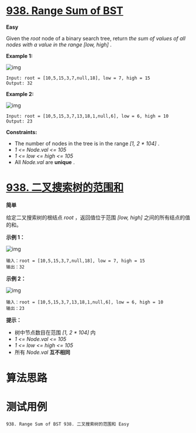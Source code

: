 # [938. Range Sum of BST][enTitle]

**Easy**

Given the  *root*  node of a binary search tree, return  *the sum of values of all nodes with a value in the range [low, high]* .



**Example 1:** 

![img](https://assets.leetcode.com/uploads/2020/11/05/bst1.jpg)

```
Input: root = [10,5,15,3,7,null,18], low = 7, high = 15
Output: 32

```

**Example 2:** 

![img](https://assets.leetcode.com/uploads/2020/11/05/bst2.jpg)

```
Input: root = [10,5,15,3,7,13,18,1,null,6], low = 6, high = 10
Output: 23

```



**Constraints:** 

- The number of nodes in the tree is in the range  *[1, 2 * 104]* . 
-  *1 <= Node.val <= 105*  
-  *1 <= low <= high <= 105*  
- All  *Node.val*  are **unique** .


# [938. 二叉搜索树的范围和][cnTitle]

**简单**

给定二叉搜索树的根结点  *root* ，返回值位于范围  *[low, high]*  之间的所有结点的值的和。



**示例 1：** 

![img](https://assets.leetcode.com/uploads/2020/11/05/bst1.jpg)

```
输入：root = [10,5,15,3,7,null,18], low = 7, high = 15
输出：32

```

**示例 2：** 

![img](https://assets.leetcode.com/uploads/2020/11/05/bst2.jpg)

```
输入：root = [10,5,15,3,7,13,18,1,null,6], low = 6, high = 10
输出：23

```



**提示：** 

- 树中节点数目在范围  *[1, 2 * 104]*  内 
-  *1 <= Node.val <= 105*  
-  *1 <= low <= high <= 105*  
- 所有  *Node.val*  **互不相同** 




# 算法思路

# 测试用例
```
938. Range Sum of BST 938. 二叉搜索树的范围和 Easy
```

[enTitle]: https://leetcode.com/problems/range-sum-of-bst/
[cnTitle]: https://leetcode-cn.com/problems/range-sum-of-bst/
